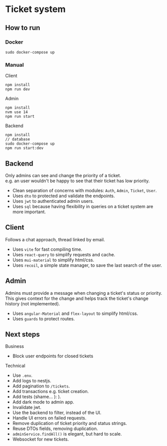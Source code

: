 # Ticket system

## How to run

### Docker

`sudo docker-compose up`

### Manual

Client

```
npm install
npm run dev
```

Admin

```
npm install
nvm use 14
npm run start
```

Backend

```
npm install
// database
sudo docker-compose up
npm run start:dev
```

## Backend

Only admins can see and change the priority of a ticket.
<br>
e.g. an user wouldn't be happy to see that their ticket has low priority.

- Clean separation of concerns with modules: `Auth`, `Admin`, `Ticket`, `User`.
- Uses `dto` to protected and validate the endpoints.
- Uses `jwt` to authenticated admin users.
- Uses `sql` because having flexibility in queries on a ticket system are more important.

## Client

Follows a chat approach, thread linked by email.

- Uses `vite` for fast compiling time.
- Uses `react-query` to simplify requests and cache.
- Uses `mui-material` to simplify html/css.
- Uses `recoil`, a simple state manager, to save the last search of the user.

## Admin

Admins must provide a message when changing a ticket's status or priority.
<br>
This gives context for the change and helps track the ticket's change history (not implemented).

- Uses `angular-Material` and `flex-layout` to simplify html/css.
- Uses `guards` to protect routes.

## Next steps

Business

- Block user endpoints for closed tickets

Technical

- Use `.env`.
- Add logs to nestjs.
- Add pagination to `/tickets`.
- Add transactions e.g. ticket creation.
- Add tests (shame... ): ).
- Add dark mode to admin app.
- Invalidate jwt.
- Use the backend to filter, instead of the UI.
- Handle UI errors on failed requests.
- Remove duplication of ticket priority and status strings.
- Reuse DTOs fields, removing duplication.
- `adminService.findAll()` is elegant, but hard to scale.
- Websocket for new tickets.
